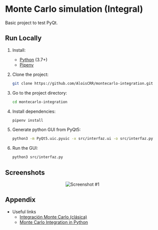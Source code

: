 # Monte Carlo simulation (Integral)

Basic project to test PyQt.

## Run Locally

1. Install:

   - [Python](https://www.python.org/downloads/) (3.7+)
   - [Pipenv](https://pipenv-es.readthedocs.io/)

1. Clone the project:

   ```bash
   git clone https://github.com/AloisCRR/montecarlo-integration.git
   ```

1. Go to the project directory:

   ```bash
   cd montecarlo-integration
   ```

1. Install dependencies:

   ```bash
   pipenv install
   ```

1. Generate python GUI from PyQt5:

   ```bash
   python3 -m PyQt5.uic.pyuic -x src/interfaz.ui -o src/interfaz.py
   ```

1. Run the GUI:

   ```bash
   python3 src/interfaz.py
   ```

## Screenshots

<p align="center">
  <img src="https://github.com/AloisCRR/montecarlo-simulation-integral/blob/master/screenshots/screenshot.png" alt="Screenshot #1">
</p>

## Appendix

- Useful links
  - [Integración Monte Carlo (clásica)](https://rubenfcasal.github.io/simbook/integraci%C3%B3n-monte-carlo-cl%C3%A1sica.html)
  - [Monte Carlo Integration in Python](http://barnesanalytics.com/monte-carlo-integration-in-python)
